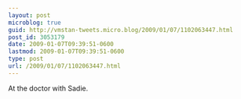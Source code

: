 ```yaml
---
layout: post
microblog: true
guid: http://vmstan-tweets.micro.blog/2009/01/07/1102063447.html
post_id: 3053179
date: 2009-01-07T09:39:51-0600
lastmod: 2009-01-07T09:39:51-0600
type: post
url: /2009/01/07/1102063447.html
---
```

At the doctor with Sadie.
